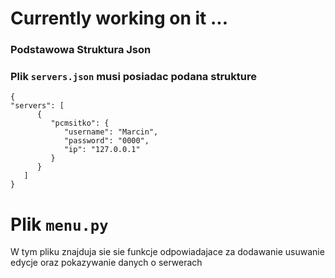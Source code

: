 # Currently working on it ... 

### Podstawowa Struktura Json
### Plik `servers.json` musi posiadac podana strukture

    {
    "servers": [
          {
             "pcmsitko": {
                "username": "Marcin",
                "password": "0000",
                "ip": "127.0.0.1"
             }
          }
       ]
    }



# Plik `menu.py`
W tym pliku znajduja sie sie funkcje odpowiadajace za dodawanie usuwanie edycje
oraz pokazywanie danych o serwerach




















